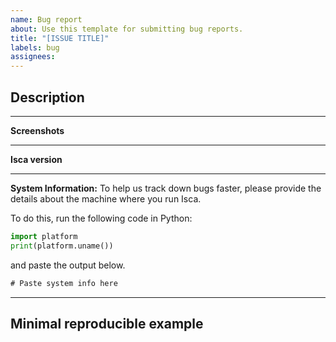 ```yaml
---
name: Bug report
about: Use this template for submitting bug reports.
title: "[ISSUE TITLE]"
labels: bug
assignees:
---
```


<!--
Thank you for taking the time to create an issue for your topic/question.
This issue provides a permanent record for others with similar questions
to gain insight at a later date - your contributions here are significant
to the community and much appreciated!

Please always remember to be courteous to others posting on this forum as
we are all here voluntarily to help others use Isca.

NOTE:
Isca team members are all full-time research scientists, so while we are very happy to provide
some support, response times may vary. If you need in-depth support, then we may suggest that one
 of us becomes a co-author on your next paper by providing long-term support on the issue.
-->

<!--
Please be sure to add an informative title to this issue
-->

## Description
<!--
Fill out a concise description of your topic/question in this section.
Feel free to post your code here using Markdown formatting
-->

-----
**Screenshots**
<!--
If applicable, add screenshots to help explain your problem.
-->

-----
**Isca version**
<!--
Please provide here your recent commit ID and tell us if you are working off your own fork or just
using the main Execlim verion.
-->

-----
**System Information:**
To help us track down bugs faster, please provide the details about the machine where you run Isca.

To do this, run the following code in Python:
```py
import platform
print(platform.uname())
```
and paste the output below.
```txt
# Paste system info here

```
-----
## Minimal reproducible example
<!--
It greatly helps us address your question if you have example data or script for us to work with.
-->
